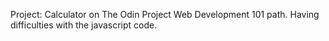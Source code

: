 Project: Calculator on The Odin Project Web Development 101 path. Having difficulties with the javascript code.